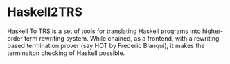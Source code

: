 Haskell2TRS
===========

Haskell To TRS is a set of tools for translating Haskell programs into higher-order term rewriting system. While chained, as a frontend, with a rewriting based termination prover (say HOT by Frederic Blanqui), it makes the terminaiton checking of Haskell possible.